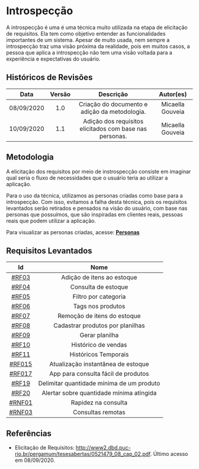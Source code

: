 # Introspecção

A introspecção é uma é uma técnica muito utilizada na etapa de elicitação de requisitos. Ela tem como objetivo entender as funcionalidades importantes de um sistema. Apesar de muito usada, nem sempre a introspecção traz uma visão próxima da realidade, pois em muitos casos, a pessoa que aplica a introspecção não tem uma visão voltada para a experiência e expectativas do usuário.

## Históricos de Revisões

|    Data    | Versão |                          Descrição                           |  Autor(es)   |
| :--------: | :----: | :----------------------------------------------------------: | :----------: |
| 08/09/2020 |  1.0   | Criação do documento e adição da metodologia. | Micaella Gouveia |
| 10/09/2020 |  1.1   | Adição dos requisitos elicitados com base nas personas. | Micaella Gouveia |


## Metodologia
A elicitação dos requisitos por meio de instrospecção consiste em imaginar qual seria o fluxo de necessidades que o usuário teria ao utilizar a aplicação.

Para o uso da técnica, utilizamos as personas criadas como base para a introspecção. Com isso, evitamos a falha desta técnica, pois os requisitos levantados serão retirados e pensados na visão do usuário, com base nas personas que possuímos, que são inspiradas em clientes reais, pessoas reais que podem utilizar a aplicação.

Para visualizar as personas criadas, acesse: [**Personas**](Elicitation/Personas.md)

## Requisitos Levantados
|                                     Id                                      |                Nome                 |
| :-------------------------------------------------------------------------: | :---------------------------------: |
|    [#RF03](Elicitation/RequisitosElicitados.md?id=requisitos-funcionais)    |     Adição de itens ao estoque      |
|    [#RF04](Elicitation/RequisitosElicitados.md?id=requisitos-funcionais)    |         Consulta de estoque         |
|    [#RF05](Elicitation/RequisitosElicitados.md?id=requisitos-funcionais)    |        Filtro por categoria         |
|    [#RF06](Elicitation/RequisitosElicitados.md?id=requisitos-funcionais)    |        Tags nos produtos         |
|    [#RF07](Elicitation/RequisitosElicitados.md?id=requisitos-funcionais)    |     Remoção de itens do estoque     |
|    [#RF08](Elicitation/RequisitosElicitados.md?id=requisitos-funcionais)    |        Cadastrar produtos por planilhas         |
|    [#RF09](Elicitation/RequisitosElicitados.md?id=requisitos-funcionais)    |           Gerar planilha            |
|    [#RF10](Elicitation/RequisitosElicitados.md?id=requisitos-funcionais)    |         Histórico de vendas         |
|    [#RF11](Elicitation/RequisitosElicitados.md?id=requisitos-funcionais)    |        Históricos Temporais         |
|   [#RF015](Elicitation/RequisitosElicitados.md?id=requisitos-funcionais)    | Atualização instantânea de estoque  |
|   [#RF017](Elicitation/RequisitosElicitados.md?id=requisitos-funcionais)    | App para consulta fácil de produtos |
|    [#RF19](Elicitation/RequisitosElicitados.md?id=requisitos-funcionais)    |        Delimitar quantidade mínima de um produto          |
|    [#RF20](Elicitation/RequisitosElicitados.md?id=requisitos-funcionais)    |        Alertar sobre quantidade mínima atingida         |
| [#RNF01](Elicitation/RequisitosElicitados.md?id=requisitos-não-funcionaiss) |         Rapidez na consulta         |
| [#RNF03](Elicitation/RequisitosElicitados.md?id=requisitos-não-funcionaiss) |          Consultas remotas          |


## Referências
* Elicitação de Requisitos: <http://www2.dbd.puc-rio.br/pergamum/tesesabertas/0521479_08_cap_02.pdf>. Último acesso em 08/09/2020.